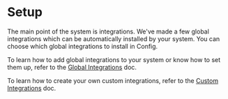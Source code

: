 # Setup

The main point of the system is integrations. We've made a few global integrations which can be automatically installed by your system. You can choose which global integrations to install in Config.

To learn how to add global integrations to your system or know how to set them up, refer to the [Global Integrations](global.md) doc.

To learn how to create your own custom integrations, refer to the [Custom Integrations](custom.md) doc.
